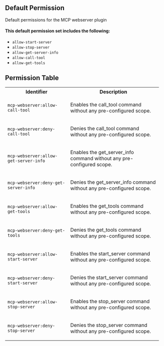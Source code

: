 ## Default Permission

Default permissions for the MCP webserver plugin

#### This default permission set includes the following:

- `allow-start-server`
- `allow-stop-server`
- `allow-get-server-info`
- `allow-call-tool`
- `allow-get-tools`

## Permission Table

<table>
<tr>
<th>Identifier</th>
<th>Description</th>
</tr>


<tr>
<td>

`mcp-webserver:allow-call-tool`

</td>
<td>

Enables the call_tool command without any pre-configured scope.

</td>
</tr>

<tr>
<td>

`mcp-webserver:deny-call-tool`

</td>
<td>

Denies the call_tool command without any pre-configured scope.

</td>
</tr>

<tr>
<td>

`mcp-webserver:allow-get-server-info`

</td>
<td>

Enables the get_server_info command without any pre-configured scope.

</td>
</tr>

<tr>
<td>

`mcp-webserver:deny-get-server-info`

</td>
<td>

Denies the get_server_info command without any pre-configured scope.

</td>
</tr>

<tr>
<td>

`mcp-webserver:allow-get-tools`

</td>
<td>

Enables the get_tools command without any pre-configured scope.

</td>
</tr>

<tr>
<td>

`mcp-webserver:deny-get-tools`

</td>
<td>

Denies the get_tools command without any pre-configured scope.

</td>
</tr>

<tr>
<td>

`mcp-webserver:allow-start-server`

</td>
<td>

Enables the start_server command without any pre-configured scope.

</td>
</tr>

<tr>
<td>

`mcp-webserver:deny-start-server`

</td>
<td>

Denies the start_server command without any pre-configured scope.

</td>
</tr>

<tr>
<td>

`mcp-webserver:allow-stop-server`

</td>
<td>

Enables the stop_server command without any pre-configured scope.

</td>
</tr>

<tr>
<td>

`mcp-webserver:deny-stop-server`

</td>
<td>

Denies the stop_server command without any pre-configured scope.

</td>
</tr>
</table>
